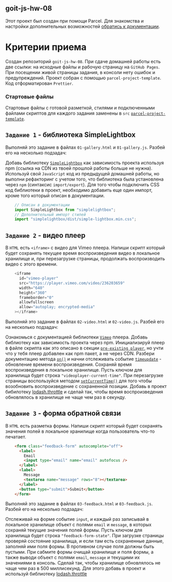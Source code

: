 ## goit-js-hw-08

Этот проект был создан при помощи Parcel. Для знакомства и настройки
дополнительных возможностей [обратись к документации](https://parceljs.org/).

# Критерии приема

Создан репозиторий `goit-js-hw-08`.
При сдаче домашней работы есть две ссылки: на исходные файлы и рабочую страницу на `GitHub Pages`.
При посещении живой страницы задания, в консоли нету ошибок и предупреждений.
Проект собран с помощью `parcel-project-template`.
Код отформатирован `Prettier`.

### Стартовые файлы
Стартовые файлы с готовой разметкой, стилями и подключенными файлами скриптов для каждого задания заменены в `src` [`parcel-project-template`](https://github.com/goitacademy/parcel-project-template).

## `Задание 1` - библиотека SimpleLightbox
Выполняй это задание в файлах `01-gallery.html` и `01-gallery.js`. Разбей его на несколько подзадач:

Добавь библиотеку [`SimpleLightbox`](https://simplelightbox.com/) как зависимость проекта используя npm (ссылка на CDN из твоей прошлой работы больше не нужна).
Используй свой `JavaScript` код из предыдущей домашней работы, но выполни рефакторинг с учетом того, что библиотека была установлена через `npm` (синтаксис `import/export`).
Для того чтобы подключить CSS код библиотеки в проект, необходимо добавить еще один импорт, кроме того который описан в документации.

```js
    // Описан в документации
    import SimpleLightbox from "simplelightbox";
    // Дополнительный импорт стилей
    import "simplelightbox/dist/simple-lightbox.min.css";
```

## `Задание 2` - видео плеер
В `HTML` есть `<iframe>` с видео для Vimeo плеера. Напиши скрипт который будет сохранять текущее время воспроизведения видео в локальное хранилище и, при перезагрузке страницы, продолжать воспроизводить видео с этого времени.

```js
    <iframe
      id="vimeo-player"
      src="https://player.vimeo.com/video/236203659"
      width="640"
      height="360"
      frameborder="0"
      allowfullscreen
      allow="autoplay; encrypted-media"
    ></iframe>
```
Выполняй это задание в файлах `02-video.html` и `02-video.js`. Разбей его на несколько подзадач:

Ознакомься с документацией библиотеки [`Vimeo`](https://github.com/vimeo/player.js/#vimeo-player-api) плеера.
Добавь библиотеку как зависимость проекта через npm.
Инициализируй плеер в файле скрипта как это описано в секции [`pre-existing player`](https://github.com/vimeo/player.js/#pre-existing-player), но учти что у тебя плеер добавлен как npm пакет, а не через CDN.
Разбери документацию метода [`on()`](https://github.com/vimeo/player.js/#onevent-string-callback-function-void) и начни отслеживать событие [`timeupdate`](https://github.com/vimeo/player.js/#events) - обновление времени воспроизведения.
Сохраняй время воспроизведения в локальное хранилище. Пусть ключом для хранилища будет строка `"videoplayer-current-time"`.
При перезагрузке страницы воспользуйся методом [`setCurrentTime()`](https://github.com/vimeo/player.js/#setcurrenttimeseconds-number-promisenumber-rangeerrorerror) для того чтобы возобновить воспроизведение с сохраненной позиции.
Добавь в проект бибилотеку [lodash.throttle](https://www.npmjs.com/package/lodash.throttle) и сделай так, чтобы время воспроизведения обновлялось в хранилище не чаще чем раз в секунду.


## `Задание 3` - форма обратной связи
В `HTML` есть разметка формы. Напиши скрипт который будет сохранять значения полей в локальное хранилище когда пользователь что-то печатает.

```html
    <form class="feedback-form" autocomplete="off">
      <label>
        Email
        <input type="email" name="email" autofocus />
      </label>
      <label>
        Message
        <textarea name="message" rows="8"></textarea>
      </label>
      <button type="submit">Submit</button>
    </form>
```

Выполняй это задание в файлах `03-feedback.html` и `03-feedback.js`. Разбей его на несколько подзадач:

Отслеживай на форме событие `input`, и каждый раз записывай в локальное хранилище объект с полями `email` и `message`, в которых сохраняй текущие значения полей формы. Пусть ключом для хранилища будет строка `"feedback-form-state"`.
При загрузке страницы проверяй состояние хранилища, и если там есть сохраненные данные, заполняй ими поля формы. В противном случае поля должны быть пустыми.
При сабмите формы очищай хранилище и поля формы, а также выводи объект с полями `email`, `message` и текущими их значениями в консоль.
Сделай так, чтобы хранилище обновлялось не чаще чем раз в 500 миллисекунд. Для этого добавь в проект и используй библиотеку [lodash.throttle](https://www.npmjs.com/package/lodash.throttle)
